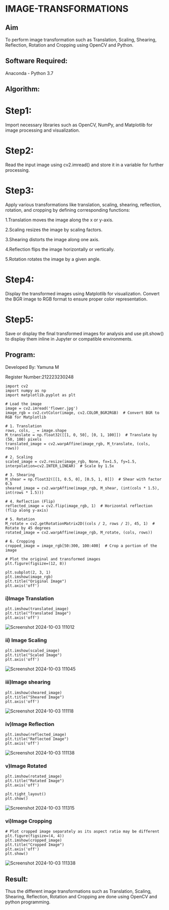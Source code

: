 # IMAGE-TRANSFORMATIONS


## Aim
To perform image transformation such as Translation, Scaling, Shearing, Reflection, Rotation and Cropping using OpenCV and Python.

## Software Required:
Anaconda - Python 3.7

## Algorithm:
# Step1:
Import necessary libraries such as OpenCV, NumPy, and Matplotlib for image processing and visualization.

# Step2:
Read the input image using cv2.imread() and store it in a variable for further processing.

# Step3:
Apply various transformations like translation, scaling, shearing, reflection, rotation, and cropping by defining corresponding functions:

1.Translation moves the image along the x or y-axis.

2.Scaling resizes the image by scaling factors.

3.Shearing distorts the image along one axis.

4.Reflection flips the image horizontally or vertically.

5.Rotation rotates the image by a given angle.

# Step4:
Display the transformed images using Matplotlib for visualization. Convert the BGR image to RGB format to ensure proper color representation.

# Step5:
Save or display the final transformed images for analysis and use plt.show() to display them inline in Jupyter or compatible environments.
## Program:

Developed By: Yamuna M

Register Number:212223230248
```
import cv2
import numpy as np
import matplotlib.pyplot as plt

# Load the image
image = cv2.imread('flower.jpg')
image_rgb = cv2.cvtColor(image, cv2.COLOR_BGR2RGB)  # Convert BGR to RGB for Matplotlib

# 1. Translation
rows, cols, _ = image.shape
M_translate = np.float32([[1, 0, 50], [0, 1, 100]])  # Translate by (50, 100) pixels
translated_image = cv2.warpAffine(image_rgb, M_translate, (cols, rows))

# 2. Scaling
scaled_image = cv2.resize(image_rgb, None, fx=1.5, fy=1.5, interpolation=cv2.INTER_LINEAR)  # Scale by 1.5x

# 3. Shearing
M_shear = np.float32([[1, 0.5, 0], [0.5, 1, 0]])  # Shear with factor 0.5
sheared_image = cv2.warpAffine(image_rgb, M_shear, (int(cols * 1.5), int(rows * 1.5)))

# 4. Reflection (Flip)
reflected_image = cv2.flip(image_rgb, 1)  # Horizontal reflection (flip along y-axis)

# 5. Rotation
M_rotate = cv2.getRotationMatrix2D((cols / 2, rows / 2), 45, 1)  # Rotate by 45 degrees
rotated_image = cv2.warpAffine(image_rgb, M_rotate, (cols, rows))

# 6. Cropping
cropped_image = image_rgb[50:300, 100:400]  # Crop a portion of the image

# Plot the original and transformed images
plt.figure(figsize=(12, 8))

plt.subplot(2, 3, 1)
plt.imshow(image_rgb)
plt.title("Original Image")
plt.axis('off')
```
### i)Image Translation
```
plt.imshow(translated_image)
plt.title("Translated Image")
plt.axis('off')
```
![Screenshot 2024-10-03 111012](https://github.com/user-attachments/assets/87be2fdc-63df-4003-b153-b13e3b52db34)
### ii) Image Scaling

```
plt.imshow(scaled_image)
plt.title("Scaled Image")
plt.axis('off')
```
![Screenshot 2024-10-03 111045](https://github.com/user-attachments/assets/31aba4a9-ffde-46c7-b59f-befbb38cf3f2)
### iii)Image shearing
```
plt.imshow(sheared_image)
plt.title("Sheared Image")
plt.axis('off')
```
![Screenshot 2024-10-03 111118](https://github.com/user-attachments/assets/5f294ec5-be27-4b5c-beb5-f7a4a947161f)
### iv)Image Reflection
```
plt.imshow(reflected_image)
plt.title("Reflected Image")
plt.axis('off')
```
![Screenshot 2024-10-03 111138](https://github.com/user-attachments/assets/4515f932-f67e-416d-89af-55de932b8f6b)
### v)Image Rotated
```
plt.imshow(rotated_image)
plt.title("Rotated Image")
plt.axis('off')

plt.tight_layout()
plt.show()
```
![Screenshot 2024-10-03 111315](https://github.com/user-attachments/assets/380dea39-157a-473d-80f2-da2cf8316b60)
### vi)Image Cropping
```
# Plot cropped image separately as its aspect ratio may be different
plt.figure(figsize=(4, 4))
plt.imshow(cropped_image)
plt.title("Cropped Image")
plt.axis('off')
plt.show()
```
![Screenshot 2024-10-03 111338](https://github.com/user-attachments/assets/318332ab-d8b8-4766-b438-c58786339a2c)

## Result: 

Thus the different image transformations such as Translation, Scaling, Shearing, Reflection, Rotation and Cropping are done using OpenCV and python programming.
